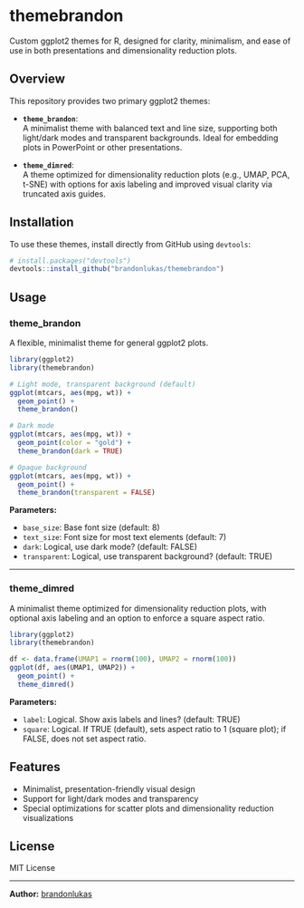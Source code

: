 # themebrandon

Custom ggplot2 themes for R, designed for clarity, minimalism, and ease of use in both presentations and dimensionality reduction plots.

## Overview

This repository provides two primary ggplot2 themes:

- **`theme_brandon`**:  
  A minimalist theme with balanced text and line size, supporting both light/dark modes and transparent backgrounds. Ideal for embedding plots in PowerPoint or other presentations.

- **`theme_dimred`**:  
  A theme optimized for dimensionality reduction plots (e.g., UMAP, PCA, t-SNE) with options for axis labeling and improved visual clarity via truncated axis guides.

## Installation

To use these themes, install directly from GitHub using `devtools`:

```r
# install.packages("devtools")
devtools::install_github("brandonlukas/themebrandon")
```

## Usage

### theme_brandon

A flexible, minimalist theme for general ggplot2 plots.

```r
library(ggplot2)
library(themebrandon)

# Light mode, transparent background (default)
ggplot(mtcars, aes(mpg, wt)) +
  geom_point() +
  theme_brandon()

# Dark mode
ggplot(mtcars, aes(mpg, wt)) +
  geom_point(color = "gold") +
  theme_brandon(dark = TRUE)

# Opaque background
ggplot(mtcars, aes(mpg, wt)) +
  geom_point() +
  theme_brandon(transparent = FALSE)
```

**Parameters:**
- `base_size`: Base font size (default: 8)
- `text_size`: Font size for most text elements (default: 7)
- `dark`: Logical, use dark mode? (default: FALSE)
- `transparent`: Logical, use transparent background? (default: TRUE)

---

### theme_dimred

A minimalist theme optimized for dimensionality reduction plots, with optional axis labeling and an option to enforce a square aspect ratio.

```r
library(ggplot2)
library(themebrandon)

df <- data.frame(UMAP1 = rnorm(100), UMAP2 = rnorm(100))
ggplot(df, aes(UMAP1, UMAP2)) +
  geom_point() +
  theme_dimred()
```

**Parameters:**
- `label`: Logical. Show axis labels and lines? (default: TRUE)
- `square`: Logical. If TRUE (default), sets aspect ratio to 1 (square plot); if FALSE, does not set aspect ratio.

## Features

- Minimalist, presentation-friendly visual design
- Support for light/dark modes and transparency
- Special optimizations for scatter plots and dimensionality reduction visualizations

## License

MIT License

---

**Author:** [brandonlukas](https://github.com/brandonlukas)